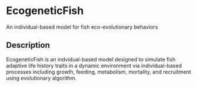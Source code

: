 # EcogeneticFish
An individual-based model for fish eco-evolutionary behaviors

## Description 
EcogeneticFish is an indvidual-based model designed to simulate fish adaptive life history traits in a dynamic environment via individual-based processes including growth, feeding, metabolism, mortality, and recruitment using evolutionary algorithm.
